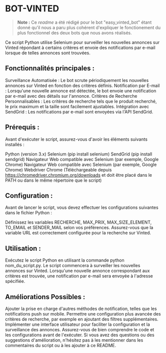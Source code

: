 # BOT-VINTED
> **Note :** Ce _readme_ a été rédigé pour le bot "easy_vinted_bot" étant donné qu'il nous a paru plus cohérent d'expliquer le fonctionement du plus fonctionnel des deux bots que nous avons réalisés.

Ce script Python utilise Selenium pour surveiller les nouvelles annonces sur Vinted répondant à certains critères et envoie des notifications par e-mail lorsque de telles annonces sont trouvées.

## Fonctionnalités principales :
Surveillance Automatisée : Le bot scrute périodiquement les nouvelles annonces sur Vinted en fonction des critères définis.
Notification par E-mail : Lorsqu'une nouvelle annonce est détectée, le bot envoie une notification par e-mail avec des détails sur l'annonce.
Critères de Recherche Personnalisables : Les critères de recherche tels que le produit recherché, le prix maximum et la taille sont facilement ajustables.
Intégration avec SendGrid : Les notifications par e-mail sont envoyées via l'API SendGrid.

## Prérequis :
Avant d'exécuter le script, assurez-vous d'avoir les éléments suivants installés :

Python (version 3.x)
Selenium (pip install selenium)
SendGrid (pip install sendgrid)
Navigateur Web compatible avec Selenium (par exemple, Google Chrome)
Navigateur Web compatible avec Selenium (par exemple, Google Chrome)
Webdriver Chrome (Téléchargeable depuis https://chromedriver.chromium.org/downloads et doit être placé dans le PATH ou dans le même répertoire que le script)

## Configuration :
Avant de lancer le script, vous devez effectuer les configurations suivantes dans le fichier Python :

Définissez les variables RECHERCHE, MAX_PRIX, MAX_SIZE_ELEMENT, TO_EMAIL et SENDER_MAIL selon vos préférences.
Assurez-vous que la variable URL est correctement configurée pour la recherche sur Vinted.

## Utilisation :
Exécutez le script Python en utilisant la commande python nom_du_script.py.
Le script commencera à surveiller les nouvelles annonces sur Vinted.
Lorsqu'une nouvelle annonce correspondant aux critères est trouvée, une notification par e-mail sera envoyée à l'adresse spécifiée.

## Améliorations Possibles :
Ajouter la prise en charge d'autres méthodes de notification, telles que les notifications push sur mobile.
Permettre une configuration plus avancée des critères de recherche, par exemple en ajoutant des filtres supplémentaires.
Implémenter une interface utilisateur pour faciliter la configuration et la surveillance des annonces.
Assurez-vous de bien comprendre le code et les configurations avant de l'exécuter. Si vous avez des questions ou des suggestions d'amélioration, n'hésitez pas à les mentionner dans les commentaires du script ou à les ajouter à ce README.

